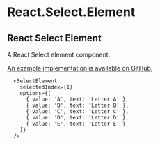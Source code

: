 # React.Select.Element

## React Select Element

A React Select element component.

[An example implementation is available on GitHub.](https://github.com/sequencemedia/React.Select.Element.IO)

```
  <SelectElement
    selectedIndex={1}
    options={[
      { value: 'A', text: 'Letter A' },
      { value: 'B', text: 'Letter B' },
      { value: 'C', text: 'Letter C' },
      { value: 'D', text: 'Letter D' },
      { value: 'E', text: 'Letter E' }
    ]}
  />
```
